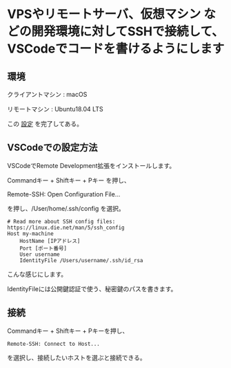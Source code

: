 # VPSやリモートサーバ、仮想マシン などの開発環境に対してSSHで接続して、VSCodeでコードを書けるようにします

## 環境

クライアントマシン : macOS

リモートマシン : Ubuntu18.04 LTS

この [設定](https://github.com/yu1k/note/blob/master/ssh-config.md) を完了してある。

## VSCodeでの設定方法

VSCodeでRemote Development拡張をインストールします。

Commandキー + Shiftキー + Pキー を押し、

Remote-SSH: Open Configuration File...

を押し、/User/home/.ssh/config を選択。

```
# Read more about SSH config files: https://linux.die.net/man/5/ssh_config
Host my-machine
    HostName [IPアドレス]
    Port [ポート番号]
    User username
    IdentityFile /Users/username/.ssh/id_rsa
```

こんな感じにします。

IdentityFileには公開鍵認証で使う、秘密鍵のパスを書きます。

## 接続

Commandキー + Shiftキー + Pキーを押し、

``` 
Remote-SSH: Connect to Host...
```

を選択し、接続したいホストを選ぶと接続できる。
